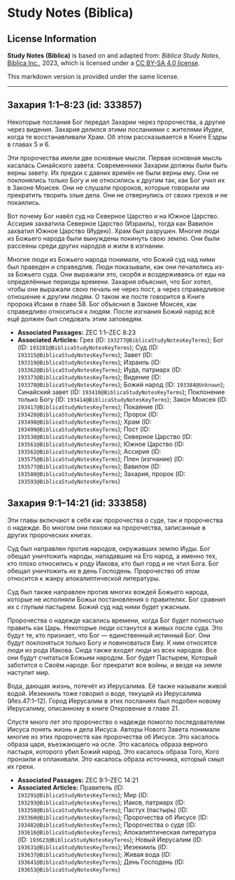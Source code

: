 # Study Notes (Biblica)

## License Information

**Study Notes (Biblica)** is based on and adapted from: _Biblica Study Notes_, [Biblica Inc.](https://www.biblica.com/), 2023, which is licensed under a [CC BY-SA 4.0 license](https://creativecommons.org/licenses/by-sa/4.0/legalcode.en).

This markdown version is provided under the same license.



--------------------------------

## Захария 1:1–8:23 (id: 333857)

Некоторые послания Бог передал Захарии через пророчества, а другие через видения. Захария делился этими посланиями с жителями Иудеи, когда те восстанавливали Храм. Об этом рассказывается в Книге Ездры в главах 5 и 6\.

Эти пророчества имели две основные мысли. Первая основная мысль касалась Синайского завета. Современники Захарии должны были быть верны завету. Их предки с давних времён не были верны ему. Они не поклонялись только Богу и не относились к другим так, как Бог учил их в Законе Моисея. Они не слушали пророков, которые говорили им прекратить творить злые дела. Они не отвернулись от своих грехов и не покаялись.

Вот почему Бог навёл суд на Северное Царство и на Южное Царство. Ассирия захватила Северное Царство (Израиль), тогда как Вавилон захватил Южное Царство (Иудею). Храм был разрушен. Многие люди из Божьего народа были вынуждены покинуть свою землю. Они были рассеяны среди других народов и жили в изгнании.

Многие люди из Божьего народа понимали, что Божий суд над ними был праведен и справедлив. Люди показывали, как они печалились из\-за Божьего суда. Они выражали это, скорбя и воздерживаясь от еды на определённые периоды времени. Захария объяснил, что Бог хотел, чтобы они выражали свою печаль не через пост, а через справедливое отношение к другим людям. О таком же посте говорится в Книге пророка Исаии в главе 58\. Бог объяснил в Законе Моисея, как справедливо относиться к людям. После изгнания Божий народ всё ещё должен был следовать этим заповедям.

* **Associated Passages:** ZEC 1:1–ZEC 8:23
* **Associated Articles:** Грех (ID: `193277@BiblicaStudyNotesKeyTerms`); Бог (ID: `193281@BiblicaStudyNotesKeyTerms`); Суд (ID: `193315@BiblicaStudyNotesKeyTerms`); Завет (ID: `193319@BiblicaStudyNotesKeyTerms`); Израиль (ID: `193362@BiblicaStudyNotesKeyTerms`); Иуда, патриарх (ID: `193373@BiblicaStudyNotesKeyTerms`); Видение (ID: `193378@BiblicaStudyNotesKeyTerms`); Божий народ (ID: `193384@Unknown`); Синайский завет (ID: `193410@BiblicaStudyNotesKeyTerms`); Поклонение только Богу (ID: `193414@BiblicaStudyNotesKeyTerms`); Закон Моисея (ID: `193417@BiblicaStudyNotesKeyTerms`); Покаяние (ID: `193428@BiblicaStudyNotesKeyTerms`); Пророк (ID: `193498@BiblicaStudyNotesKeyTerms`); Храм (ID: `193499@BiblicaStudyNotesKeyTerms`); Пост (ID: `193538@BiblicaStudyNotesKeyTerms`); Северное Царство (ID: `193561@BiblicaStudyNotesKeyTerms`); Южное Царство (ID: `193562@BiblicaStudyNotesKeyTerms`); Ассирия (ID: `193575@BiblicaStudyNotesKeyTerms`); Плен (изгнание) (ID: `193577@BiblicaStudyNotesKeyTerms`); Вавилон (ID: `193580@BiblicaStudyNotesKeyTerms`); Захария, пророк (ID: `193593@BiblicaStudyNotesKeyTerms`)

## Захария 9:1–14:21 (id: 333858)

Эти главы включают в себя как пророчества о суде, так и пророчества о надежде. Во многом они похожи на пророчества, записанные в других пророческих книгах.

Суд был направлен против народов, окружавших землю Иуды. Бог обещал уничтожить народы, нападавшие на Его народ, а именно тех, кто плохо относились к роду Иакова, кто был горд и не чтил Бога. Бог обещал уничтожить их в день Господень. Пророчество об этом относится к жанру апокалиптической литературы.

Суд был также направлен против многих вождей Божьего народа, которые не исполняли Божьи постановления о правителях. Бог сравнил их с глупым пастырем. Божий суд над ними будет ужасным.

Пророчества о надежде касались времени, когда Бог будет полностью править как Царь. Некоторые люди останутся в живых после суда. Это будут те, кто признает, что Бог — единственный истинный Бог. Они будут поклоняться только Богу и повиноваться Ему. К ним относятся люди из рода Иакова. Сюда также входят люди из всех народов. Все они будут считаться Божьим народом. Бог будет Пастырем, Который заботится о Своём народе. Бог прекратит все войны, и везде на земле наступит мир.

Вода, дающая жизнь, потечёт из Иерусалима. Её также называли живой водой. Иезекииль тоже говорил о воде, текущей из Иерусалима (Иез.47:1–12\). Город Иерусалим в этих посланиях был подобен новому Иерусалиму, описанному в книге Откровение в главе 21\.

Спустя много лет это пророчество о надежде помогло последователям Иисуса понять жизнь и дела Иисуса. Авторы Нового Завета понимали многие из этих пророчеств как пророчества об Иисусе. Это касалось образа царя, въезжающего на осле. Это касалось образа верного пастыря, которого убил Божий народ. Это касалось образа Того, Кого пронзили и оплакивали. Это касалось образа источника, который смыл их грехи.

* **Associated Passages:** ZEC 9:1–ZEC 14:21
* **Associated Articles:** Правитель (ID: `193291@BiblicaStudyNotesKeyTerms`); Мир (ID: `193293@BiblicaStudyNotesKeyTerms`); Иаков, патриарх (ID: `193350@BiblicaStudyNotesKeyTerms`); Пастух (пастырь) (ID: `193360@BiblicaStudyNotesKeyTerms`); Пророчества об Иисусе (ID: `193482@BiblicaStudyNotesKeyTerms`); Пророчества о суде (ID: `193616@BiblicaStudyNotesKeyTerms`); Апокалиптическая литература (ID: `193623@BiblicaStudyNotesKeyTerms`); Новый Иерусалим (ID: `193631@BiblicaStudyNotesKeyTerms`); Иезекииль (ID: `193637@BiblicaStudyNotesKeyTerms`); Живая вода (ID: `193641@BiblicaStudyNotesKeyTerms`); День Господень (ID: `193653@BiblicaStudyNotesKeyTerms`)


